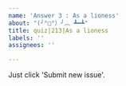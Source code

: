 ```yaml
---
name: 'Answer 3 : As a lioness'
about: "(╯°□°）╯︵ ┻━┻"
title: quiz|213|As a lioness
labels: ''
assignees: ''

---
```


Just click 'Submit new issue'.
